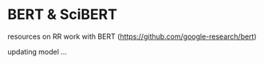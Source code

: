 # BERT & SciBERT
resources on RR work with BERT (https://github.com/google-research/bert)

updating model ...
